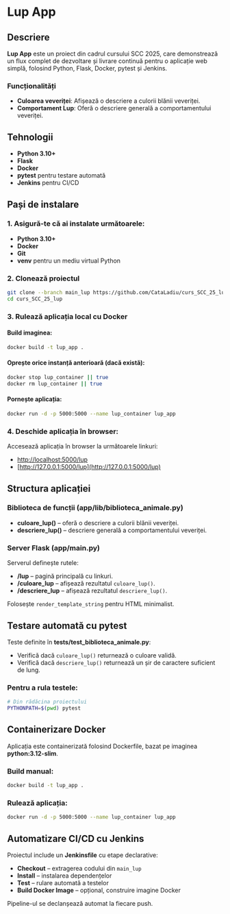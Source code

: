 
# Lup App

## Descriere

**Lup App** este un proiect din cadrul cursului SCC 2025, care demonstrează un flux complet de dezvoltare și livrare continuă pentru o aplicație web simplă, folosind Python, Flask, Docker, pytest și Jenkins.

### Funcționalități

- **Culoarea veveriței**: Afișează o descriere a culorii blănii veveriței.
- **Comportament Lup**: Oferă o descriere generală a comportamentului veveriței.

## Tehnologii

- **Python 3.10+**
- **Flask**
- **Docker**
- **pytest** pentru testare automată
- **Jenkins** pentru CI/CD

## Pași de instalare

### 1. Asigură-te că ai instalate următoarele:

- **Python 3.10+**
- **Docker**
- **Git**
- **venv** pentru un mediu virtual Python

### 2. Clonează proiectul

```bash
git clone --branch main_lup https://github.com/CataLadiu/curs_SCC_25_lup.git
cd curs_SCC_25_lup
```

### 3. Rulează aplicația local cu Docker

#### Build imaginea:

```bash
docker build -t lup_app .
```

#### Oprește orice instanță anterioară (dacă există):

```bash
docker stop lup_container || true
docker rm lup_container || true
```

#### Pornește aplicația:

```bash
docker run -d -p 5000:5000 --name lup_container lup_app
```

### 4. Deschide aplicația în browser:

Accesează aplicația în browser la următoarele linkuri:

- [http://localhost:5000/lup](http://localhost:5000/lup)  
- [http://127.0.0.1:5000/lup](http://127.0.0.1:5000/lup)

## Structura aplicației

### Biblioteca de funcții (app/lib/biblioteca_animale.py)

- **culoare_lup()** – oferă o descriere a culorii blănii veveriței.
- **descriere_lup()** – descriere generală a comportamentului veveriței.

### Server Flask (app/main.py)

Serverul definește rutele:

- **/lup** – pagină principală cu linkuri.
- **/culoare_lup** – afișează rezultatul `culoare_lup()`.
- **/descriere_lup** – afișează rezultatul `descriere_lup()`.

Folosește `render_template_string` pentru HTML minimalist.

## Testare automată cu pytest

Teste definite în **tests/test_biblioteca_animale.py**:

- Verifică dacă `culoare_lup()` returnează o culoare validă.
- Verifică dacă `descriere_lup()` returnează un șir de caractere suficient de lung.

### Pentru a rula testele:

```bash
# Din rădăcina proiectului
PYTHONPATH=$(pwd) pytest
```

## Containerizare Docker

Aplicația este containerizată folosind Dockerfile, bazat pe imaginea **python:3.12-slim**.

### Build manual:

```bash
docker build -t lup_app .
```

### Rulează aplicația:

```bash
docker run -d -p 5000:5000 --name lup_container lup_app
```

## Automatizare CI/CD cu Jenkins

Proiectul include un **Jenkinsfile** cu etape declarative:

- **Checkout** – extragerea codului din `main_lup`
- **Install** – instalarea dependențelor
- **Test** – rulare automată a testelor
- **Build Docker Image** – opțional, construire imagine Docker

Pipeline-ul se declanșează automat la fiecare push.
